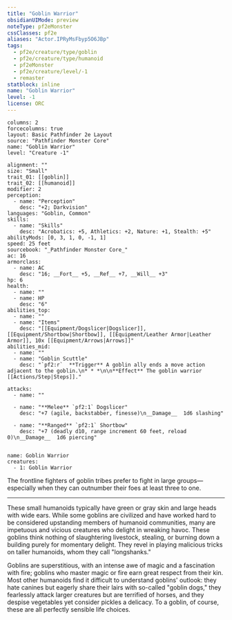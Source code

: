 ```yaml
---
title: "Goblin Warrior"
obsidianUIMode: preview
noteType: pf2eMonster
cssClasses: pf2e
aliases: "Actor.IPRyMsFbyp5O6JBp" 
tags:
  - pf2e/creature/type/goblin
  - pf2e/creature/type/humanoid
  - pf2eMonster
  - pf2e/creature/level/-1
  - remaster
statblock: inline
name: "Goblin Warrior"
level: -1
license: ORC
---
```


```statblock
columns: 2
forcecolumns: true
layout: Basic Pathfinder 2e Layout
source: "Pathfinder Monster Core"
name: "Goblin Warrior"
level: "Creature -1"

alignment: ""
size: "Small"
trait_01: [[goblin]]
trait_02: [[humanoid]]
modifier: 2
perception:
  - name: "Perception"
    desc: "+2; Darkvision"
languages: "Goblin, Common"
skills:
  - name: "Skills"
    desc: "Acrobatics: +5, Athletics: +2, Nature: +1, Stealth: +5"
abilityMods: [0, 3, 1, 0, -1, 1]
speed: 25 feet
sourcebook: "_Pathfinder Monster Core_"
ac: 16
armorclass:
  - name: AC
    desc: "16; __Fort__ +5, __Ref__ +7, __Will__ +3"
hp: 6
health:
  - name: ""
  - name: HP
    desc: "6"
abilities_top:
  - name: ""
  - name: "Items"
    desc: "[[Equipment/Dogslicer|Dogslicer]], [[Equipment/Shortbow|Shortbow]], [[Equipment/Leather Armor|Leather Armor]], 10x [[Equipment/Arrows|Arrows]]"
abilities_mid:
  - name: ""
  - name: "Goblin Scuttle"
    desc: "`pf2:r`  **Trigger** A goblin ally ends a move action adjacent to the goblin.\n* * *\n\n**Effect** The goblin warrior [[Actions/Step|Steps]]."

attacks:
  - name: ""

  - name: "**Melee** `pf2:1` Dogslicer"
    desc: "+7 (agile, backstabber, finesse)\n__Damage__  1d6 slashing"

  - name: "**Ranged** `pf2:1` Shortbow"
    desc: "+7 (deadly d10, range increment 60 feet, reload 0)\n__Damage__  1d6 piercing"
 
```

```encounter-table
name: Goblin Warrior
creatures:
  - 1: Goblin Warrior
```



The frontline fighters of goblin tribes prefer to fight in large groups—especially when they can outnumber their foes at least three to one.

* * *

These small humanoids typically have green or gray skin and large heads with wide ears. While some goblins are civilized and have worked hard to be considered upstanding members of humanoid communities, many are impetuous and vicious creatures who delight in wreaking havoc. These goblins think nothing of slaughtering livestock, stealing, or burning down a building purely for momentary delight. They revel in playing malicious tricks on taller humanoids, whom they call "longshanks."

Goblins are superstitious, with an intense awe of magic and a fascination with fire; goblins who master magic or fire earn great respect from their kin. Most other humanoids find it difficult to understand goblins' outlook: they hate canines but eagerly share their lairs with so-called "goblin dogs," they fearlessly attack larger creatures but are terrified of horses, and they despise vegetables yet consider pickles a delicacy. To a goblin, of course, these are all perfectly sensible life choices.
